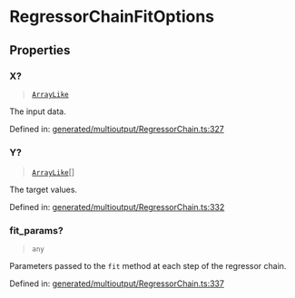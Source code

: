 # RegressorChainFitOptions

## Properties

### X?

> [`ArrayLike`](../types/ArrayLike.md)

The input data.

Defined in:  [generated/multioutput/RegressorChain.ts:327](https://github.com/transitive-bullshit/scikit-learn-ts/blob/122b3c0/packages/sklearn/src/generated/multioutput/RegressorChain.ts#L327)

### Y?

> [`ArrayLike`](../types/ArrayLike.md)[]

The target values.

Defined in:  [generated/multioutput/RegressorChain.ts:332](https://github.com/transitive-bullshit/scikit-learn-ts/blob/122b3c0/packages/sklearn/src/generated/multioutput/RegressorChain.ts#L332)

### fit\_params?

> `any`

Parameters passed to the `fit` method at each step of the regressor chain.

Defined in:  [generated/multioutput/RegressorChain.ts:337](https://github.com/transitive-bullshit/scikit-learn-ts/blob/122b3c0/packages/sklearn/src/generated/multioutput/RegressorChain.ts#L337)

